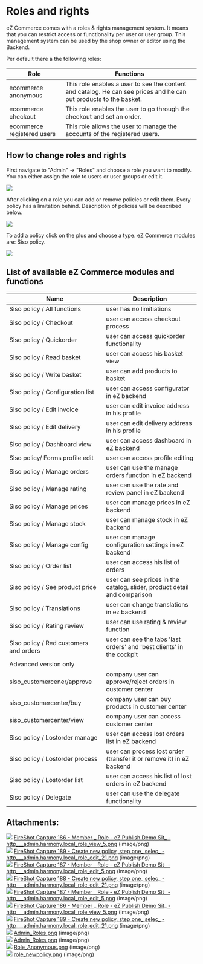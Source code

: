 #  Roles and rights 

eZ Commerce comes with a roles & rights management system. It means that you can restrict access or functionality per user or user group. This management system can be used by the shop owner or editor using the Backend.

Per default there a the following roles:

| Role                                    | Functions                                                                                                         |
| --------------------------------------- | ----------------------------------------------------------------------------------------------------------------- |
| ecommerce anonymous                     | This role enables a user to see the content and catalog. He can see prices and he can put products to the basket. |
| ecommerce checkout         | This role enables the user to go through the checkout and set an order.                                           |
| ecommerce registered users | This role allows the user to manage the accounts of the registered users.                                         |

## How to change roles and rights

First navigate to "Admin" -\> "Roles" and choose a role you want to modify. You can either assign the role to users or user groups or edit it. 

![](attachments/23560988/23563066.png)

After clicking on a role you can add or remove policies or edit them. Every policy has a limitation behind. Description of policies will be described below.

![](attachments/23560988/23563064.png)

To add a policy click on the plus and choose a type. eZ Commerce modules are: Siso policy.

![](attachments/23560988/23563065.png)

## List of available eZ Commerce modules and functions

<table>
<thead>
<tr class="header">
<th>Name</th>
<th>Description</th>
</tr>
</thead>
<tbody>
<tr>
<td>Siso policy / All functions</td>
<td>user has no limitiations</td>
</tr>
<tr>
<td>Siso policy / Checkout</td>
<td>user can access checkout process</td>
</tr>
<tr>
<td>Siso policy / Quickorder</td>
<td>user can access quickorder functionality</td>
</tr>
<tr>
<td>Siso policy / Read basket</td>
<td>user can access his basket view</td>
</tr>
<tr>
<td>Siso policy / Write basket</td>
<td>user can add products to basket</td>
</tr>
<tr>
<td>Siso policy / Configuration list</td>
<td>user can access configurator in eZ backend</td>
</tr>
<tr>
<td>Siso policy / Edit invoice</td>
<td>user can edit invoice address in his profile</td>
</tr>
<tr>
<td>Siso policy / Edit delivery</td>
<td>user can edit delivery address in his profile</td>
</tr>
<tr>
<td>Siso policy / Dashboard view</td>
<td>user can access dashboard in eZ backend</td>
</tr>
<tr>
<td>Siso policy/ Forms profile edit</td>
<td>user can access profile editing</td>
</tr>
<tr>
<td>Siso policy / Manage orders</td>
<td>user can use the manage orders function in eZ backend</td>
</tr>
<tr>
<td>Siso policy / Manage rating</td>
<td>user can use the rate and review panel in eZ backend</td>
</tr>
<tr>
<td>Siso policy / Manage prices</td>
<td>user can manage prices in eZ backend</td>
</tr>
<tr>
<td>Siso policy / Manage stock</td>
<td>user can manage stock in eZ backend</td>
</tr>
<tr>
<td>Siso policy / Manage config</td>
<td>user can manage configuration settings in eZ backend</td>
</tr>
<tr>
<td>Siso policy / Order list</td>
<td>user can access his list of orders</td>
</tr>
<tr>
<td>Siso policy / See product price</td>
<td>user can see prices in the catalog, slider, product detail and comparison</td>
</tr>
<tr>
<td>Siso policy / Translations</td>
<td>user can change translations in ez backend</td>
</tr>
<tr>
<td>Siso policy / Rating review</td>
<td>user can use rating &amp; review function</td>
</tr>
<tr>
<td>Siso policy / Red customers and orders</td>
<td>user can see the tabs 'last orders' and 'best clients' in the cockpit</td>
</tr>
<tr>
<td>Advanced version only</td>
<td><br />
</td>
</tr>
<tr>
<td>siso_customercener/approve</td>
<td>company user can approve/reject orders in customer center</td>
</tr>
<tr>
<td>siso_customercenter/buy</td>
<td>company user can buy products in customer center</td>
</tr>
<tr>
<td>siso_customercenter/view</td>
<td>company user can access customer center</td>
</tr>
<tr>
<td>Siso policy / Lostorder manage</td>
<td>user can access lost orders list in eZ backend</td>
</tr>
<tr>
<td>Siso policy / Lostorder process</td>
<td>user can process lost order (transfer it or remove it) in eZ backend</td>
</tr>
<tr>
<td>Siso policy / Lostorder list</td>
<td>user can access his list of lost orders in eZ backend</td>
</tr>
<tr>
<td>Siso policy / Delegate</td>
<td>user can use the delegate functionality</td>
</tr>
</tbody>
</table>

## Attachments:

![](images/icons/bullet_blue.gif) [FireShot Capture 186 - Member \_ Role - eZ Publish Demo Sit\_ - http\_\_\_admin.harmony.local\_role\_view\_5.png](attachments/23560988/23563250.png) (image/png)  
![](images/icons/bullet_blue.gif) [FireShot Capture 189 - Create new policy, step one\_ selec\_ - http\_\_\_admin.harmony.local\_role\_edit\_21.png](attachments/23560988/23563211.png) (image/png)  
![](images/icons/bullet_blue.gif) [FireShot Capture 187 - Member \_ Role - eZ Publish Demo Sit\_ - http\_\_\_admin.harmony.local\_role\_edit\_5.png](attachments/23560988/23563251.png) (image/png)  
![](images/icons/bullet_blue.gif) [FireShot Capture 188 - Create new policy, step one\_ selec\_ - http\_\_\_admin.harmony.local\_role\_edit\_21.png](attachments/23560988/23563254.png) (image/png)  
![](images/icons/bullet_blue.gif) [FireShot Capture 187 - Member \_ Role - eZ Publish Demo Sit\_ - http\_\_\_admin.harmony.local\_role\_edit\_5.png](attachments/23560988/23563253.png) (image/png)  
![](images/icons/bullet_blue.gif) [FireShot Capture 186 - Member \_ Role - eZ Publish Demo Sit\_ - http\_\_\_admin.harmony.local\_role\_view\_5.png](attachments/23560988/23563256.png) (image/png)  
![](images/icons/bullet_blue.gif) [FireShot Capture 189 - Create new policy, step one\_ selec\_ - http\_\_\_admin.harmony.local\_role\_edit\_21.png](attachments/23560988/23563257.png) (image/png)  
![](images/icons/bullet_blue.gif) [Admin\_Roles.png](attachments/23560988/23563067.png) (image/png)  
![](images/icons/bullet_blue.gif) [Admin\_Roles.png](attachments/23560988/23563066.png) (image/png)  
![](images/icons/bullet_blue.gif) [Role\_Anonymous.png](attachments/23560988/23563064.png) (image/png)  
![](images/icons/bullet_blue.gif) [role\_newpolicy.png](attachments/23560988/23563065.png) (image/png)  
